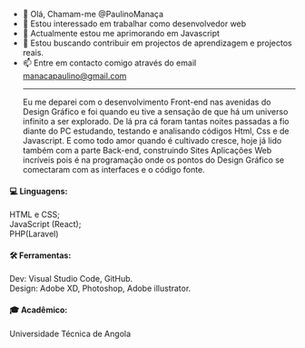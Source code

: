 - 👋 Olá, Chamam-me @PaulinoManaça
- 👀 Estou interessado em trabalhar como desenvolvedor web
- 🌱 Actualmente estou me aprimorando em Javascript
- 💞️ Estou buscando contribuir em projectos de aprendizagem e projectos reais.
- 📫 Entre em contacto comigo através do email manacapaulino@gmail.com <br><hr>
Eu me deparei com o desenvolvimento Front-end nas avenidas do Design Gráfico e foi quando eu tive a sensação de que há um universo infinito a ser explorado.
De lá pra cá foram tantas noites passadas a fio diante do PC estudando, testando e analisando códigos Html, Css e de Javascript. E como todo amor quando é cultivado cresce, hoje já lido também com a parte Back-end, construindo Sites Aplicações Web incríveis pois é na programação onde os pontos do Design Gráfico se comectaram com as interfaces e o código fonte.
<h4>💻 Linguagens:</h4>
HTML e CSS;<br>
JavaScript (React);<br>
PHP(Laravel)
<h4>🛠️ Ferramentas:</h4>
Dev: Visual Studio Code, GitHub.<br>
Design: Adobe XD, Photoshop, Adobe illustrator.<br>
<h4>🎓 Acadêmico:</h4>
Universidade Técnica de Angola





<!---
PaulinoDever/PaulinoDever is a ✨ special ✨ repository because its `README.md` (this file) appears on your GitHub profile.
You can click the Preview link to take a look at your changes.
--->
